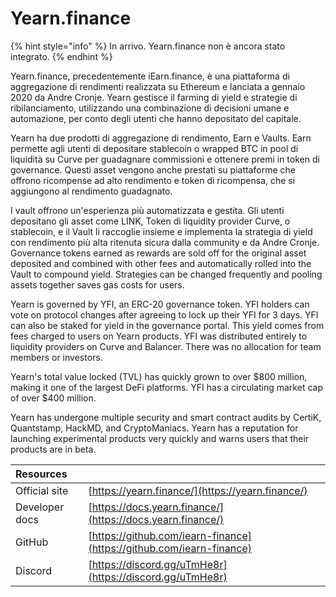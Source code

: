 # Yearn.finance

{% hint style="info" %}
In arrivo. Yearn.finance non è ancora stato integrato.
{% endhint %}

Yearn.finance, precedentemente iEarn.finance, è una piattaforma di aggregazione di rendimenti realizzata su Ethereum e lanciata a gennaio 2020 da Andre Cronje. Yearn gestisce il farming di yield e strategie di ribilanciamento, utilizzando una combinazione di decisioni umane e automazione, per conto degli utenti che hanno depositato del capitale.

Yearn ha due prodotti di aggregazione di rendimento, Earn e Vaults. Earn permette agli utenti di depositare stablecoin o wrapped BTC in pool di liquidità su Curve per guadagnare commissioni e ottenere premi in token di governance. Questi asset vengono anche prestati su piattaforme che offrono ricompense ad alto rendimento e token di ricompensa, che si aggiungono al rendimento guadagnato.

I vault offrono un'esperienza più automatizzata e gestita. Gli utenti depositano gli asset come LINK, Token di liquidity provider Curve, o stablecoin, e il Vault li raccoglie insieme e implementa la strategia di yield con rendimento più alta ritenuta sicura dalla community e da Andre Cronje. Governance tokens earned as rewards are sold off for the original asset deposited and combined with other fees and automatically rolled into the Vault to compound yield. Strategies can be changed frequently and pooling assets together saves gas costs for users.

Yearn is governed by YFI, an ERC-20 governance token. YFI holders can vote on protocol changes after agreeing to lock up their YFI for 3 days. YFI can also be staked for yield in the governance portal. This yield comes from fees charged to users on Yearn products. YFI was distributed entirely to liquidity providers on Curve and Balancer. There was no allocation for team members or investors.

Yearn's total value locked \(TVL\) has quickly grown to over $800 million, making it one of the largest DeFi platforms. YFI has a circulating market cap of over $400 million.

Yearn has undergone multiple security and smart contract audits by CertiK, Quantstamp, HackMD, and CryptoManiacs. Yearn has a reputation for launching experimental products very quickly and warns users that their products are in beta.

| Resources      |                                                                      |
|:-------------- |:-------------------------------------------------------------------- |
| Official site  | [https://yearn.finance/](https://yearn.finance/)                     |
| Developer docs | [https://docs.yearn.finance/](https://docs.yearn.finance/)           |
| GitHub         | [https://github.com/iearn-finance](https://github.com/iearn-finance) |
| Discord        | [https://discord.gg/uTmHe8r](https://discord.gg/uTmHe8r)             |

